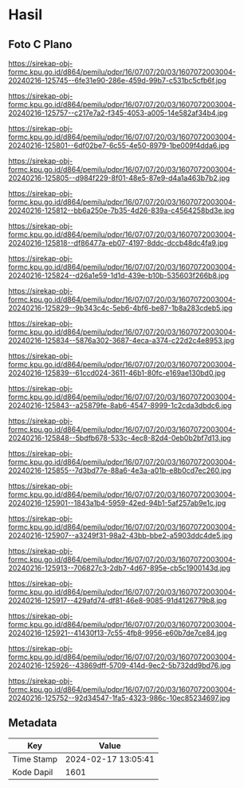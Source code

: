 # Hasil

## Foto C Plano

https://sirekap-obj-formc.kpu.go.id/d864/pemilu/pdpr/16/07/07/20/03/1607072003004-20240216-125745--6fe31e90-286e-459d-99b7-c531bc5cfb6f.jpg

https://sirekap-obj-formc.kpu.go.id/d864/pemilu/pdpr/16/07/07/20/03/1607072003004-20240216-125757--c217e7a2-f345-4053-a005-14e582af34b4.jpg

https://sirekap-obj-formc.kpu.go.id/d864/pemilu/pdpr/16/07/07/20/03/1607072003004-20240216-125801--6df02be7-6c55-4e50-8979-1be009f4dda6.jpg

https://sirekap-obj-formc.kpu.go.id/d864/pemilu/pdpr/16/07/07/20/03/1607072003004-20240216-125805--d984f229-8f01-48e5-87e9-d4a1a463b7b2.jpg

https://sirekap-obj-formc.kpu.go.id/d864/pemilu/pdpr/16/07/07/20/03/1607072003004-20240216-125812--bb6a250e-7b35-4d26-839a-c4564258bd3e.jpg

https://sirekap-obj-formc.kpu.go.id/d864/pemilu/pdpr/16/07/07/20/03/1607072003004-20240216-125818--df86477a-eb07-4197-8ddc-dccb48dc4fa9.jpg

https://sirekap-obj-formc.kpu.go.id/d864/pemilu/pdpr/16/07/07/20/03/1607072003004-20240216-125824--d26a1e59-1d1d-439e-b10b-535603f266b8.jpg

https://sirekap-obj-formc.kpu.go.id/d864/pemilu/pdpr/16/07/07/20/03/1607072003004-20240216-125829--9b343c4c-5eb6-4bf6-be87-1b8a283cdeb5.jpg

https://sirekap-obj-formc.kpu.go.id/d864/pemilu/pdpr/16/07/07/20/03/1607072003004-20240216-125834--5876a302-3687-4eca-a374-c22d2c4e8953.jpg

https://sirekap-obj-formc.kpu.go.id/d864/pemilu/pdpr/16/07/07/20/03/1607072003004-20240216-125839--61ccd024-3611-46b1-80fc-e169ae130bd0.jpg

https://sirekap-obj-formc.kpu.go.id/d864/pemilu/pdpr/16/07/07/20/03/1607072003004-20240216-125843--a25879fe-8ab6-4547-8999-1c2cda3dbdc6.jpg

https://sirekap-obj-formc.kpu.go.id/d864/pemilu/pdpr/16/07/07/20/03/1607072003004-20240216-125848--5bdfb678-533c-4ec8-82d4-0eb0b2bf7d13.jpg

https://sirekap-obj-formc.kpu.go.id/d864/pemilu/pdpr/16/07/07/20/03/1607072003004-20240216-125855--7d3bd77e-88a6-4e3a-a01b-e8b0cd7ec260.jpg

https://sirekap-obj-formc.kpu.go.id/d864/pemilu/pdpr/16/07/07/20/03/1607072003004-20240216-125901--1843a1b4-5959-42ed-94b1-5af257ab9e1c.jpg

https://sirekap-obj-formc.kpu.go.id/d864/pemilu/pdpr/16/07/07/20/03/1607072003004-20240216-125907--a3249f31-98a2-43bb-bbe2-a5903ddc4de5.jpg

https://sirekap-obj-formc.kpu.go.id/d864/pemilu/pdpr/16/07/07/20/03/1607072003004-20240216-125913--706827c3-2db7-4d67-895e-cb5c1900143d.jpg

https://sirekap-obj-formc.kpu.go.id/d864/pemilu/pdpr/16/07/07/20/03/1607072003004-20240216-125917--429afd74-df81-46e8-9085-91d4126779b8.jpg

https://sirekap-obj-formc.kpu.go.id/d864/pemilu/pdpr/16/07/07/20/03/1607072003004-20240216-125921--41430f13-7c55-4fb8-9956-e60b7de7ce84.jpg

https://sirekap-obj-formc.kpu.go.id/d864/pemilu/pdpr/16/07/07/20/03/1607072003004-20240216-125926--43869dff-5709-414d-9ec2-5b732dd9bd76.jpg

https://sirekap-obj-formc.kpu.go.id/d864/pemilu/pdpr/16/07/07/20/03/1607072003004-20240216-125752--92d34547-1fa5-4323-986c-10ec85234697.jpg


## Metadata

| Key        | Value               |
| ---------- | ------------------- |
| Time Stamp | 2024-02-17 13:05:41 |
| Kode Dapil | 1601                |



